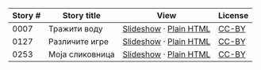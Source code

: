 Story # | Story title | View | License
-------- | -----------  |:-------:| -------
0007 | Тражити воду | <a href="https://global-asp.github.io/stories/sr/0007_тражити-воду_slides.html" target="_blank">Slideshow</a> · [Plain HTML](https://global-asp.github.io/stories/sr/0007_тражити-воду.html) | [CC-BY](https://creativecommons.org/licenses/by/3.0/)
0127 | Различите игре | <a href="https://global-asp.github.io/stories/sr/0127_различите-игре_slides.html" target="_blank">Slideshow</a> · [Plain HTML](https://global-asp.github.io/stories/sr/0127_различите-игре.html) | [CC-BY](https://creativecommons.org/licenses/by/3.0/)
0253 | Моја сликовница | <a href="https://global-asp.github.io/stories/sr/0253_моја-сликовница_slides.html" target="_blank">Slideshow</a> · [Plain HTML](https://global-asp.github.io/stories/sr/0253_моја-сликовница.html) | [CC-BY](https://creativecommons.org/licenses/by/3.0/)
